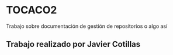 # TOCACO2
Trabajo sobre documentación de gestión de repositorios o algo así

## Trabajo realizado por Javier Cotillas
